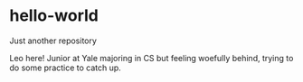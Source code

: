 # hello-world
Just another repository

Leo here! Junior at Yale majoring in CS but feeling woefully behind, trying to do some practice to catch up.
